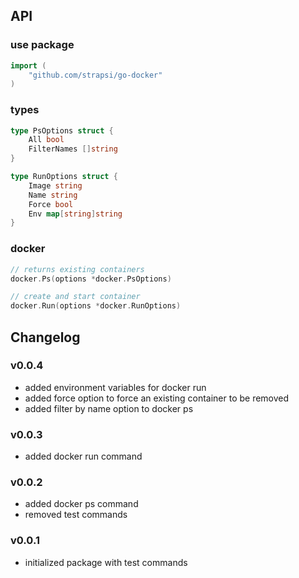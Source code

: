 ## API
### use package
```go
import (
	"github.com/strapsi/go-docker"
)
```
### types
```go
type PsOptions struct {
	All bool
	FilterNames []string
}

type RunOptions struct {
	Image string
	Name string
	Force bool
	Env map[string]string
}
```
### docker
```go
// returns existing containers
docker.Ps(options *docker.PsOptions)

// create and start container
docker.Run(options *docker.RunOptions)
```

## Changelog
### v0.0.4
* added environment variables for docker run
* added force option to force an existing container to be removed
* added filter by name option to docker ps

### v0.0.3
* added docker run command

### v0.0.2
* added docker ps command
* removed test commands

### v0.0.1
* initialized package with test commands
